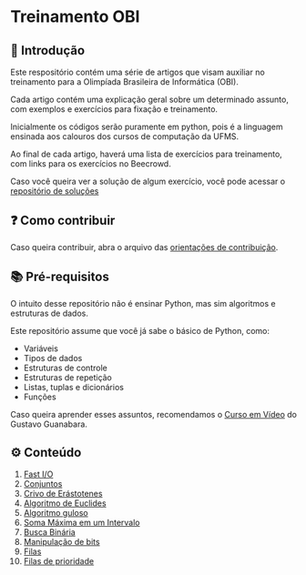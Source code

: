 # Treinamento OBI

## 🤵 Introdução

Este respositório contém uma série de artigos que visam auxiliar no treinamento para a Olimpíada Brasileira de Informática (OBI).

Cada artigo contém uma explicação geral sobre um determinado assunto, com exemplos e exercícios para fixação e treinamento.

Inicialmente os códigos serão puramente em python, pois é a linguagem ensinada aos calouros dos cursos de computação da UFMS.

Ao final de cada artigo, haverá uma lista de exercícios para treinamento, com links para os exercícios no Beecrowd.

Caso você queira ver a solução de algum exercício, você pode acessar o [repositório de soluções](https://github.com/falcao-g/beecrowd)

## ❓ Como contribuir

Caso queira contribuir, abra o arquivo das [orientações de contribuição](CONTRIBUTING.md).

## 📚 Pré-requisitos

O intuito desse repositório não é ensinar Python, mas sim algoritmos e estruturas de dados.

Este repositório assume que você já sabe o básico de Python, como:

- Variáveis
- Tipos de dados
- Estruturas de controle
- Estruturas de repetição
- Listas, tuplas e dicionários
- Funções

Caso queira aprender esses assuntos, recomendamos o [Curso em Vídeo](https://www.youtube.com/channel/UCrWvhVmt0Qac3HgsjQK62FQ) do Gustavo Guanabara.

## ⚙️ Conteúdo

1. [Fast I/O](Python/fast_io.md)
2. [Conjuntos](Python/conjuntos.md)
3. [Crivo de Erástotenes](Python/crivo.md)
4. [Algoritmo de Euclides](Python/euclides.md)
5. [Algoritmo guloso](Python/guloso.md)
6. [Soma Máxima em um Intervalo](Python/soma_max_intervalo.md)
7. [Busca Binária](Python/busca_binaria.md)
8. [Manipulação de bits](Python/bits.md)
9. [Filas](Python/filas.md)
10. [Filas de prioridade](Python/filas_prioridade.md)
